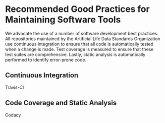 # Recommended Good Practices for Maintaining Software Tools

We advocate the use of a number of software development best practices.
All repositories maintained by the Artificial Life Data Standards Organization use continuous integration to ensure that all code is automatically tested when a change is made.
Test coverage is measured to ensure that these test suites are comprehensive.
Lastly, static analysis is automatically performed to identify error-prone code.

## Continuous Integration

Travis-CI

## Code Coverage and Static Analysis

Codacy
